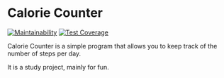 # Calorie Counter

[![Maintainability](https://api.codeclimate.com/v1/badges/b1ef3b2fa086c9b00d13/maintainability)](https://codeclimate.com/github/paulvino/calorie_counter/maintainability)
[![Test Coverage](https://api.codeclimate.com/v1/badges/b1ef3b2fa086c9b00d13/test_coverage)](https://codeclimate.com/github/paulvino/calorie_counter/test_coverage)

Calorie Counter is a simple program that allows you to keep track of the number of steps per day.

It is a study project, mainly for fun.